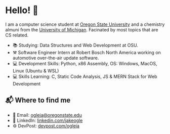 # Hello! 👋

I am a computer science student at [Oregon State University](https://eecs.oregonstate.edu/) and a chemistry almuni from the [University of Michigan](https://umich.edu/). Facinated by most topics that are CS related.

* 📚 Studying: Data Structures and Web Development at OSU.
* ⚒ Software Engineer Intern at Robert Bosch North America working on automotive over-the-air update software.
* 💻 Development Skills: Python, x86 Assembly, OS: Windows, MacOS, Linux (Ubuntu & WSL)
* 💻 Skills Learning: C, Static Code Analysis, JS & MERN Stack for Web Development

## 📬 Where to find me
* 📧 Email: ogleja@oregonstate.edu
* 🤝 LinkedIn: [linkedin.com/jakeogle](https://www.linkedin.com/in/jakeogle/)
* ⚙ DevPost: [devpost.com/ogleja](https://devpost.com/ogleja?ref_content=user-portfolio&ref_feature=portfolio&ref_medium=global-nav)
